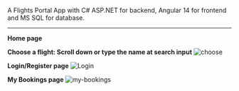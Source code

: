 A Flights Portal App with C# ASP.NET for backend, Angular 14 for frontend and MS SQL for database.
<hr>
<b>Home page</b>


<b>Choose a flight: Scroll down or type the name at search input</b>
![choose](https://github.com/AmpatzidisSavvas/FlightsPortalApp/assets/134397286/a6373b6b-6428-4255-bac7-0d6bba12ab2c)

<b>Login/Register page</b>
![Login](https://github.com/AmpatzidisSavvas/FlightsPortalApp/assets/134397286/d7470112-7a44-4e04-b36b-797cc403ac2a)

<b>My Bookings page</b>
![my-bookings](https://github.com/AmpatzidisSavvas/FlightsPortalApp/assets/134397286/43613320-ab3c-41a7-822b-2da240832d0a)

